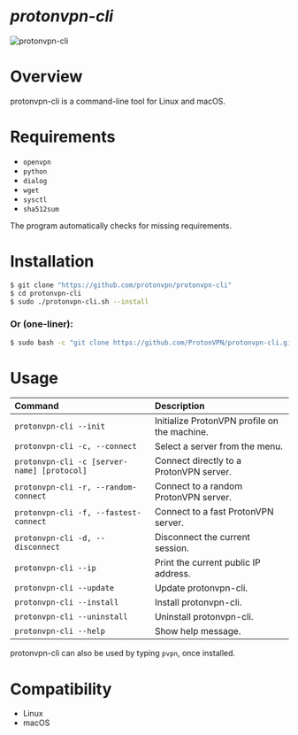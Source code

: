 *protonvpn-cli*
================

![protonvpn-cli](https://i.imgur.com/tDrwkX5l.png)

# Overview #
protonvpn-cli is a command-line tool for Linux and macOS.

# Requirements #

* `openvpn`
* `python`
* `dialog`
* `wget`
* `sysctl`
* `sha512sum`

The program automatically checks for missing requirements.


# Installation #

```bash
$ git clone "https://github.com/protonvpn/protonvpn-cli"
$ cd protonvpn-cli
$ sudo ./protonvpn-cli.sh --install
```

### Or (one-liner): ###

```bash
$ sudo bash -c "git clone https://github.com/ProtonVPN/protonvpn-cli.git ; ./protonvpn-cli/protonvpn-cli.sh --install"
```

# Usage #

| **Command**                                  | **Description**                               |
| :------------------------------------------- | :-------------------------------------------- |
| `protonvpn-cli --init`                       | Initialize ProtonVPN profile on the machine.  |
| `protonvpn-cli -c, --connect`                | Select a server from the menu.                |
| `protonvpn-cli -c [server-name] [protocol]`  | Connect directly to a ProtonVPN server.       |
| `protonvpn-cli -r, --random-connect`         | Connect to a random ProtonVPN server.         |
| `protonvpn-cli -f, --fastest-connect`        | Connect to a fast ProtonVPN server.           |
| `protonvpn-cli -d, --disconnect`             | Disconnect the current session.               |
| `protonvpn-cli --ip`                         | Print the current public IP address.          |
| `protonvpn-cli --update`                     | Update protonvpn-cli.                         |
| `protonvpn-cli --install`                    | Install protonvpn-cli.                        |
| `protonvpn-cli --uninstall`                  | Uninstall protonvpn-cli.                      |
| `protonvpn-cli --help`                       | Show help message.                            |


protonvpn-cli can also be used by typing `pvpn`, once installed.


# Compatibility #
* Linux
* macOS
